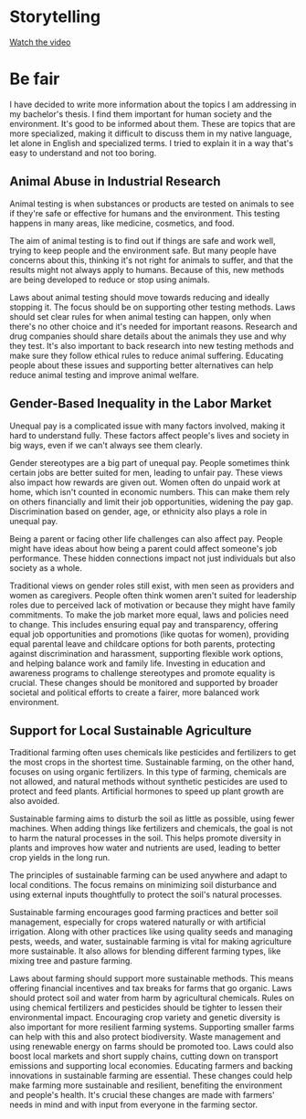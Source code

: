 # Storytelling 
[Watch the video](05_storytelling.mp4)
# Be fair

I have decided to write more information about the topics I am addressing in my bachelor's thesis. I find them important for human society and the environment. It's good to be informed about them. These are topics that are more specialized, making it difficult to discuss them in my native language, let alone in English and specialized terms. I tried to explain it in a way that's easy to understand and not too boring.

## Animal Abuse in Industrial Research

Animal testing is when substances or products are tested on animals to see if they're safe or effective for humans and the environment. This testing happens in many areas, like medicine, cosmetics, and food.

The aim of animal testing is to find out if things are safe and work well, trying to keep people and the environment safe. But many people have concerns about this, thinking it's not right for animals to suffer, and that the results might not always apply to humans. Because of this, new methods are being developed to reduce or stop using animals.

Laws about animal testing should move towards reducing and ideally stopping it. The focus should be on supporting other testing methods. Laws should set clear rules for when animal testing can happen, only when there's no other choice and it's needed for important reasons. Research and drug companies should share details about the animals they use and why they test. It's also important to back research into new testing methods and make sure they follow ethical rules to reduce animal suffering. Educating people about these issues and supporting better alternatives can help reduce animal testing and improve animal welfare.


## Gender-Based Inequality in the Labor Market

Unequal pay is a complicated issue with many factors involved, making it hard to understand fully. These factors affect people's lives and society in big ways, even if we can't always see them clearly.

Gender stereotypes are a big part of unequal pay. People sometimes think certain jobs are better suited for men, leading to unfair pay. These views also impact how rewards are given out. Women often do unpaid work at home, which isn't counted in economic numbers. This can make them rely on others financially and limit their job opportunities, widening the pay gap. Discrimination based on gender, age, or ethnicity also plays a role in unequal pay.

Being a parent or facing other life challenges can also affect pay. People might have ideas about how being a parent could affect someone's job performance. These hidden connections impact not just individuals but also society as a whole.

Traditional views on gender roles still exist, with men seen as providers and women as caregivers. People often think women aren't suited for leadership roles due to perceived lack of motivation or because they might have family commitments. To make the job market more equal, laws and policies need to change. This includes ensuring equal pay and transparency, offering equal job opportunities and promotions (like quotas for women), providing equal parental leave and childcare options for both parents, protecting against discrimination and harassment, supporting flexible work options, and helping balance work and family life. Investing in education and awareness programs to challenge stereotypes and promote equality is crucial. These changes should be monitored and supported by broader societal and political efforts to create a fairer, more balanced work environment.

## Support for Local Sustainable Agriculture

Traditional farming often uses chemicals like pesticides and fertilizers to get the most crops in the shortest time. Sustainable farming, on the other hand, focuses on using organic fertilizers. In this type of farming, chemicals are not allowed, and natural methods without synthetic pesticides are used to protect and feed plants. Artificial hormones to speed up plant growth are also avoided.

Sustainable farming aims to disturb the soil as little as possible, using fewer machines. When adding things like fertilizers and chemicals, the goal is not to harm the natural processes in the soil. This helps promote diversity in plants and improves how water and nutrients are used, leading to better crop yields in the long run.

The principles of sustainable farming can be used anywhere and adapt to local conditions. The focus remains on minimizing soil disturbance and using external inputs thoughtfully to protect the soil's natural processes.

Sustainable farming encourages good farming practices and better soil management, especially for crops watered naturally or with artificial irrigation. Along with other practices like using quality seeds and managing pests, weeds, and water, sustainable farming is vital for making agriculture more sustainable. It also allows for blending different farming types, like mixing tree and pasture farming.

Laws about farming should support more sustainable methods. This means offering financial incentives and tax breaks for farms that go organic. Laws should protect soil and water from harm by agricultural chemicals. Rules on using chemical fertilizers and pesticides should be tighter to lessen their environmental impact. Encouraging crop variety and genetic diversity is also important for more resilient farming systems. Supporting smaller farms can help with this and also protect biodiversity. Waste management and using renewable energy on farms should be promoted too. Laws could also boost local markets and short supply chains, cutting down on transport emissions and supporting local economies. Educating farmers and backing innovations in sustainable farming are essential. These changes could help make farming more sustainable and resilient, benefiting the environment and people's health. It's crucial these changes are made with farmers' needs in mind and with input from everyone in the farming sector.
